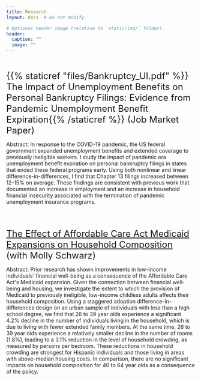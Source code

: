 ```yaml
---
title: Research
layout: docs  # Do not modify.

# Optional header image (relative to `static/img/` folder).
header:
  caption: ""
  image: ""
---
```


<br />

<font size="+2">{{% staticref "files/Bankruptcy_UI.pdf" %}} The Impact of Unemployment Benefits on Personal Bankruptcy Filings: Evidence from Pandemic Unemployment Benefit Expiration{{% /staticref %}} (Job Market Paper)</font>

Abstract: In response to the COVID-19 pandemic, the US federal government expanded unemployment benefits and extended coverage to previously ineligible workers. I study the impact of pandemic era unemployment benefit expiration on personal bankruptcy filings in states that ended these federal programs early. Using both nonlinear and linear difference-in-differences, I find that Chapter 13 filings increased between 12-15\% on average. These findings are consistent with previous work that documented an increase in employment and an increase in household financial insecurity associated with the termination of pandemic unemployment insurance programs.


<br />
<br />


<font size="+2">[The Effect of Affordable Care Act Medicaid Expansions on Household Composition](https://papers.ssrn.com/sol3/papers.cfm?abstract_id=3836208) (with Molly Schwarz)</font>

Abstract: Prior research has shown improvements in low-income individuals' financial well-being as a consequence of the Affordable Care Act's Medicaid expansion. Given the connection between financial well-being and housing, we investigate the extent to which the provision of Medicaid to previously ineligible, low-income childless adults affects their household composition. Using a staggered adoption difference-in-differences design on an urban sample of individuals with less than a high school degree, we find that 26 to 39 year olds experience a significant 4.2% decline in the number of individuals living in the household, which is due to living with fewer extended family members. At the same time, 26 to 39 year olds experience a relatively smaller decline in the number of rooms (1.8%), leading to a 3.1% reduction in the level of household crowding, as measured by persons per bedroom. These reductions in household crowding are strongest for Hispanic individuals and those living in areas with above-median housing costs. In comparison, there are no significant impacts on household composition for 40 to 64 year olds as a consequence of the policy.
